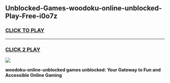 
## Unblocked-Games-woodoku-online-unblocked-Play-Free-i0o7z
<h3>
<a href="https://premium76.site?title=woodoku-online-unblocked&ref=20M">CLICK TO PLAY</a></h3>
<hr>

<h3>
<a href="https://premium76.site?title=woodoku-online-unblocked&ref=20M">CLICK 2 PLAY</a>
  
</h3>

<a href="https://premium76.site?title=woodoku-online-unblocked&ref=19M"><img src="https://clearcache.store/games.png"></a>


**woodoku-online-unblocked games unblocked: Your Gateway to Fun and Accessible Online Gaming**
